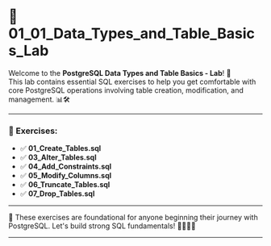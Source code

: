 # 🐘 01_01_Data_Types_and_Table_Basics_Lab

Welcome to the **PostgreSQL Data Types and Table Basics - Lab**! 🎉  
This lab contains essential SQL exercises to help you get comfortable with core PostgreSQL operations involving table creation, modification, and management. 📊🛠️

---

### 📝 Exercises:

- ✅ **01_Create_Tables.sql**
- ✅ **03_Alter_Tables.sql**
- ✅ **04_Add_Constraints.sql**
- ✅ **05_Modify_Columns.sql**
- ✅ **06_Truncate_Tables.sql**
- ✅ **07_Drop_Tables.sql**

---

🚀 These exercises are foundational for anyone beginning their journey with PostgreSQL. Let's build strong SQL fundamentals! 👨‍💻👩‍💻

---
